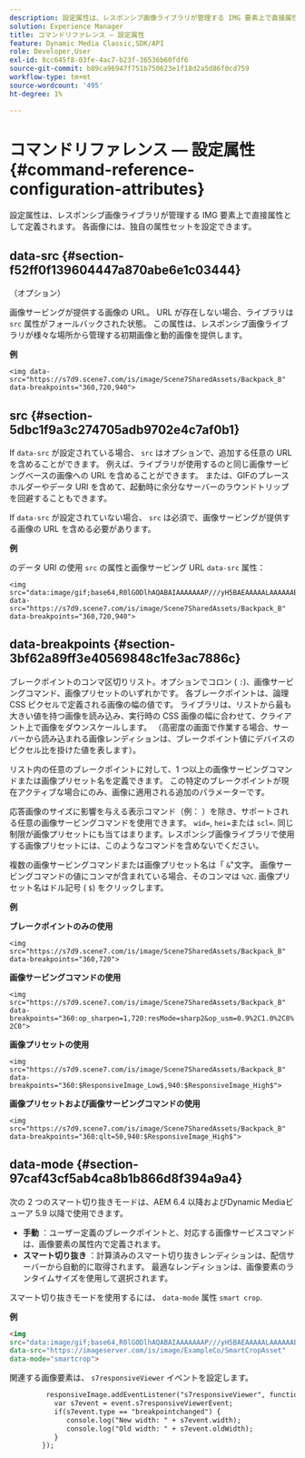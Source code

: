 ```yaml
---
description: 設定属性は、レスポンシブ画像ライブラリが管理する IMG 要素上で直接属性として定義されます。 各画像には、独自の属性セットを設定できます。
solution: Experience Manager
title: コマンドリファレンス — 設定属性
feature: Dynamic Media Classic,SDK/API
role: Developer,User
exl-id: 8cc645f8-03fe-4ac7-b23f-36536b60fdf6
source-git-commit: b89ca96947f751b750623e1f18d2a5d86f0cd759
workflow-type: tm+mt
source-wordcount: '495'
ht-degree: 1%

---
```


# コマンドリファレンス — 設定属性{#command-reference-configuration-attributes}

設定属性は、レスポンシブ画像ライブラリが管理する IMG 要素上で直接属性として定義されます。 各画像には、独自の属性セットを設定できます。

## data-src {#section-f52ff0f139604447a870abe6e1c03444}

（オプション）

画像サービングが提供する画像の URL。 URL が存在しない場合、ライブラリは `src` 属性がフォールバックされた状態。 この属性は、レスポンシブ画像ライブラリが様々な場所から管理する初期画像と動的画像を提供します。

**例**

```
<img data-src="https://s7d9.scene7.com/is/image/Scene7SharedAssets/Backpack_B" data-breakpoints="360,720,940">
```

## src {#section-5dbc1f9a3c274705adb9702e4c7af0b1}

If `data-src` が設定されている場合、 `src` はオプションで、追加する任意の URL を含めることができます。 例えば、ライブラリが使用するのと同じ画像サービングベースの画像への URL を含めることができます。 または、GIFのプレースホルダーやデータ URI を含めて、起動時に余分なサーバーのラウンドトリップを回避することもできます。

If `data-src` が設定されていない場合、 `src` は必須で、画像サービングが提供する画像の URL を含める必要があります。

**例**

のデータ URI の使用 `src` の属性と画像サービング URL `data-src` 属性：

```
<img src="data:image/gif;base64,R0lGODlhAQABAIAAAAAAAP///yH5BAEAAAAALAAAAAABAAEAAAIBRAA7" data-src="https://s7d9.scene7.com/is/image/Scene7SharedAssets/Backpack_B" data-breakpoints="360,720,940">
```

## data-breakpoints {#section-3bf62a89ff3e40569848c1fe3ac7886c}

ブレークポイントのコンマ区切りリスト。オプションでコロン ( `:`)、画像サービングコマンド、画像プリセットのいずれかです。 各ブレークポイントは、論理 CSS ピクセルで定義される画像の幅の値です。 ライブラリは、リストから最も大きい値を持つ画像を読み込み、実行時の CSS 画像の幅に合わせて、クライアント上で画像をダウンスケールします。 （高密度の画面で作業する場合、サーバーから読み込まれる画像レンディションは、ブレークポイント値にデバイスのピクセル比を掛けた値を表します）。

リスト内の任意のブレークポイントに対して、1 つ以上の画像サービングコマンドまたは画像プリセット名を定義できます。 この特定のブレークポイントが現在アクティブな場合にのみ、画像に適用される追加のパラメーターです。

応答画像のサイズに影響を与える表示コマンド（例： ）を除き、サポートされる任意の画像サービングコマンドを使用できます。 `wid=`, `hei=`または `scl=`. 同じ制限が画像プリセットにも当てはまります。レスポンシブ画像ライブラリで使用する画像プリセットには、このようなコマンドを含めないでください。

複数の画像サービングコマンドまたは画像プリセット名は「 `&`&quot;文字。 画像サービングコマンドの値にコンマが含まれている場合、そのコンマは `%2C`. 画像プリセット名はドル記号 ( `$`) をクリックします。

**例**

**ブレークポイントのみの使用**

`<img src="https://s7d9.scene7.com/is/image/Scene7SharedAssets/Backpack_B" data-breakpoints="360,720">`

**画像サービングコマンドの使用**

`<img src="https://s7d9.scene7.com/is/image/Scene7SharedAssets/Backpack_B" data-breakpoints="360:op_sharpen=1,720:resMode=sharp2&op_usm=0.9%2C1.0%2C8%2C0">`

**画像プリセットの使用**

`<img src="https://s7d9.scene7.com/is/image/Scene7SharedAssets/Backpack_B" data-breakpoints="360:$ResponsiveImage_Low$,940:$ResponsiveImage_High$">`

**画像プリセットおよび画像サービングコマンドの使用**

`<img src="https://s7d9.scene7.com/is/image/Scene7SharedAssets/Backpack_B" data-breakpoints="360:qlt=50,940:$ResponsiveImage_High$">`

## data-mode {#section-97caf43cf5ab4ca8b1b866d8f394a9a4}

次の 2 つのスマート切り抜きモードは、AEM 6.4 以降およびDynamic Mediaビューア 5.9 以降で使用できます。

* **手動** ：ユーザー定義のブレークポイントと、対応する画像サービスコマンドは、画像要素の属性内で定義されます。
* **スマート切り抜き** ：計算済みのスマート切り抜きレンディションは、配信サーバーから自動的に取得されます。 最適なレンディションは、画像要素のランタイムサイズを使用して選択されます。

スマート切り抜きモードを使用するには、 `data-mode` 属性 `smart crop`.

**例**

```html {.line-numbers}
<img 
src="data:image/gif;base64,R0lGODlhAQABAIAAAAAAAP///yH5BAEAAAAALAAAAAABAAEAAAIBRAA7" 
data-src="https://imageserver.com/is/image/ExampleCo/SmartCropAsset" 
data-mode="smartcrop">
```

関連する画像要素は、 `s7responsiveViewer` イベントを設定します。

```html {.line-numbers}
         responsiveImage.addEventListener("s7responsiveViewer", function (event) { 
           var s7event = event.s7responsiveViewerEvent; 
           if(s7event.type == "breakpointchanged") { 
              console.log("New width: " + s7event.width); 
              console.log("Old width: " + s7event.oldWidth); 
           } 
        });
```
